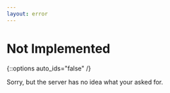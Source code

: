 ```yaml
---
layout: error
---
```

# Not Implemented
{::options auto_ids="false" /}

Sorry, but the server has no idea what your asked for.
